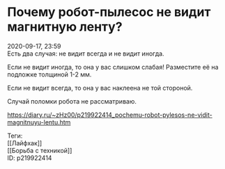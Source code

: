Почему робот-пылесос не видит магнитную ленту?
===============================================

   
 2020-09-17, 23:59   
  Есть два случая: не видит всегда и не видит иногда.   
   
 Если не видит иногда, то она у вас слишком слабая! Разместите её на подложке толщиной 1-2 мм.   
   
 Если не видит всегда, то она у вас наклеена не той стороной.   
   
 Случай поломки робота не рассматриваю.   
    
 <https://diary.ru/~zHz00/p219922414_pochemu-robot-pylesos-ne-vidit-magnitnuyu-lentu.htm>   
   
 Теги:   
 [[Лайфхак]]   
 [[Борьба с техникой]]   
 ID: p219922414